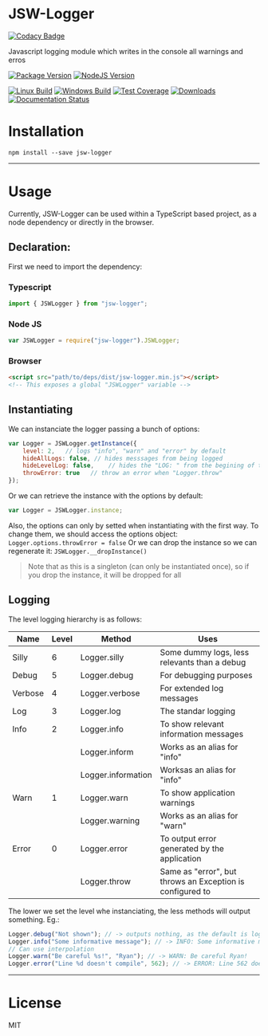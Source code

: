 # JSW-Logger

[![Codacy Badge](https://api.codacy.com/project/badge/Grade/bf9e52282bc34265bf583d9c458d97f9)](https://www.codacy.com/app/eastolfi/JSW-Logger?utm_source=github.com&utm_medium=referral&utm_content=EastolfiWebDev/JSW-Logger&utm_campaign=badger)

Javascript logging module which writes in the console all warnings and erros

[![Package Version][npm-image]][npm-url]
[![NodeJS Version][node-image]][node-url]

[![Linux Build][travis-image]][travis-url]
[![Windows Build][appveyor-image]][appveyor-url]
[![Test Coverage][coveralls-image]][coveralls-url]
[![Downloads][downloads-image]][npm-url]
[![Documentation Status][docs-image]][docs-url]

# Installation
```shell
npm install --save jsw-logger
```
----------
# Usage
Currently, JSW-Logger can be used within a TypeScript based project, as a node dependency or directly in the browser.

## Declaration:
First we need to import the dependency:

### Typescript
```ts
import { JSWLogger } from "jsw-logger";
```

### Node JS
```js
var JSWLogger = require("jsw-logger").JSWLogger;
```

### Browser
```html
<script src="path/to/deps/dist/jsw-logger.min.js"></script>
<!-- This exposes a global "JSWLogger" variable -->
```

## Instantiating
We can instanciate the logger passing a bunch of options:
```js
var Logger = JSWLogger.getInstance({
    level: 2,   // logs "info", "warn" and "error" by default
    hideAllLogs: false, // hides messsages from being logged
    hideLevelLog: false,    // hides the "LOG: " from the begining of the message
    throwError: true   // throw an error when "Logger.throw"
});
```
Or we can retrieve the instance with the options by default:
```js
var Logger = JSWLogger.instance;
```
Also, the options can only by setted when instantiating with the first way. 
To change them, we should access the options object: `Logger.options.throwError = false`
Or we can drop the instance so we can regenerate it: `JSWLogger.__dropInstance()`
>Note that as this is a singleton (can only be instantiated once), so if you drop the instance, it will be dropped for all

## Logging
The level logging hierarchy is as follows:

| Name    | Level | Method             | Uses                                                      |
|---------|-------|--------------------|-----------------------------------------------------------|
| Silly   | 6     | Logger.silly       | Some dummy logs, less relevants than a debug              |
| Debug   | 5     | Logger.debug       | For debugging purposes                                    |
| Verbose | 4     | Logger.verbose     | For extended log messages                                 |
| Log     | 3     | Logger.log         | The standar logging                                       |
| Info    | 2     | Logger.info        | To show relevant information messages                     |
|         |       | Logger.inform      | Works as an alias for "info"                              |
|         |       | Logger.information | Worksas an alias for "info"                               |
| Warn    | 1     | Logger.warn        | To show application warnings                              |
|         |       | Logger.warning     | Works as an alias for "warn"                              |
| Error   | 0     | Logger.error       | To output error generated by the application              |
|         |       | Logger.throw       | Same as "error", but throws an Exception is configured to |

The lower we set the level whe instanciating, the less methods will output something. Eg.:
```js
Logger.debug("Not shown"); // -> outputs nothing, as the default is log (2)
Logger.info("Some informative message"); // -> INFO: Some informative message
// Can use interpolation
Logger.warn("Be careful %s!", "Ryan"); // -> WARN: Be careful Ryan!
Logger.error("Line %d doesn't compile", 562); // -> ERROR: Line 562 doesn't compile
```
----------
# License

MIT

[mongo-db-command]: https://docs.mongodb.com/manual/reference/command/

[API-MongoPortable]: https://github.com/EastolfiWebDev/MongoPortable/blob/master/api/MongoPortable.md
[API-Collection]: https://github.com/EastolfiWebDev/MongoPortable/blob/master/api/Collection.md
[API-Cursor]: https://github.com/EastolfiWebDev/MongoPortable/blob/master/api/Cursor.md

[Module-FileSystemStore]: https://github.com/EastolfiWebDev/FileSystemStore
[API-FileSystemStore]: https://github.com/EastolfiWebDev/FileSystemStore/blob/master/api/FileSystemStore.md

[npm-image]: https://img.shields.io/npm/v/jsw-logger.svg?label=Package%20Version
[npm-url]: https://www.npmjs.com/package/jsw-logger
[node-image]: https://img.shields.io/badge/node-v4.4.0-blue.svg?label=Node%20Version
[node-url]: https://nodejs.org/en/
[travis-image]: https://img.shields.io/travis/EastolfiWebDev/JSW-Logger.svg?label=linux
[travis-url]: https://travis-ci.org/EastolfiWebDev/JSW-Logger
[appveyor-image]: https://img.shields.io/appveyor/ci/eastolfi/jsw-logger/master.svg?label=windows
[appveyor-url]: https://ci.appveyor.com/project/eastolfi/jsw-logger
[coveralls-image]: https://coveralls.io/repos/github/EastolfiWebDev/JSW-Logger/badge.svg?branch=master
[coveralls-url]: https://coveralls.io/github/EastolfiWebDev/JSW-Logger?branch=master
[downloads-image]: https://img.shields.io/npm/dt/jsw-logger.svg
[docs-image]: https://readthedocs.org/projects/jsw-logger/badge/?version=latest
[docs-url]: http://jsw-logger.readthedocs.io/en/latest/?badge=latest